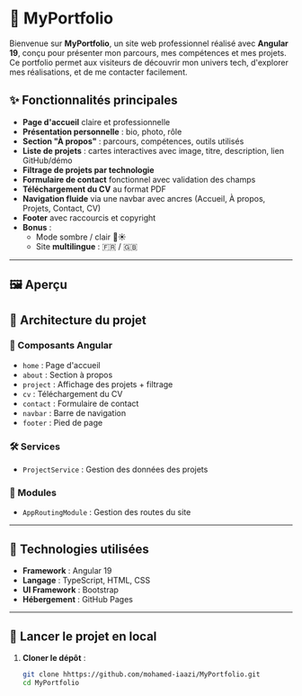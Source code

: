 # 💼 MyPortfolio

Bienvenue sur **MyPortfolio**, un site web professionnel réalisé avec **Angular 19**, conçu pour présenter mon parcours, mes compétences et mes projets. Ce portfolio permet aux visiteurs de découvrir mon univers tech, d'explorer mes réalisations, et de me contacter facilement.

## ✨ Fonctionnalités principales

- **Page d'accueil** claire et professionnelle
- **Présentation personnelle** : bio, photo, rôle
- **Section "À propos"** : parcours, compétences, outils utilisés
- **Liste de projets** : cartes interactives avec image, titre, description, lien GitHub/démo
- **Filtrage de projets par technologie**
- **Formulaire de contact** fonctionnel avec validation des champs
- **Téléchargement du CV** au format PDF
- **Navigation fluide** via une navbar avec ancres (Accueil, À propos, Projets, Contact, CV)
- **Footer** avec raccourcis et copyright
- **Bonus** :
  - Mode sombre / clair 🌙☀️
  - Site **multilingue** : 🇫🇷 / 🇬🇧

---

## 🖼️ Aperçu



## 🧱 Architecture du projet

### 📁 Composants Angular

- `home` : Page d'accueil
- `about` : Section à propos
- `project` : Affichage des projets + filtrage
- `cv` : Téléchargement du CV
- `contact` : Formulaire de contact
- `navbar` : Barre de navigation
- `footer` : Pied de page

### 🛠️ Services

- `ProjectService` : Gestion des données des projets

### 🧭 Modules

- `AppRoutingModule` : Gestion des routes du site

---

## 🧰 Technologies utilisées

- **Framework** : Angular 19
- **Langage** : TypeScript, HTML, CSS
- **UI Framework** :  Bootstrap
- **Hébergement** : GitHub Pages

---

## 🚀 Lancer le projet en local

1. **Cloner le dépôt** :
   ```bash
   git clone hhttps://github.com/mohamed-iaazi/MyPortfolio.git
   cd MyPortfolio
